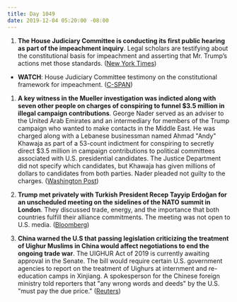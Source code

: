 ```yaml
---
title: Day 1049
date: 2019-12-04 05:20:00 -08:00
---
```


1. **The House Judiciary Committee is conducting its first public hearing as part of the impeachment inquiry**. Legal scholars are testifying about the constitutional basis for impeachment and asserting that Mr. Trump’s actions met those standards. ([New York Times](https://www.nytimes.com/2019/12/04/us/politics/impeachment-hearings.html))

* **WATCH**: House Judiciary Committee testimony on the constitutional framework for impeachment. ([C-SPAN](https://youtu.be/MUSQaYHJAiI))

1. **A key witness in the Mueller investigation was indicted along with seven other people on charges of conspiring to funnel $3.5 million in illegal campaign contributions**. George Nader served as an adviser to the United Arab Emirates and an intermediary for members of the Trump campaign who wanted to make contacts in the Middle East.  He was charged along with a Lebanese businessman named Ahmad "Andy" Khawaja as part of a 53-count indictment for conspiring to secretly direct $3.5 million in campaign contributions to political committees associated with U.S. presidential candidates. The Justice Department did not specify which candidates, but Khawaja has given millions of dollars to candidates from both parties. Nader pleaded not guilty to the charges. ([Washington Post](https://www.washingtonpost.com/local/legal-issues/key-mueller-witness-major-clinton-and-trump-donor-charged-with-funneling-35-million-in-illegal-contributions-in-2016-us-elections/2019/12/03/d1cd9166-153a-11ea-9110-3b34ce1d92b1_story.html))


1. **Trump met privately with Turkish President Recep Tayyip Erdoğan for an unscheduled meeting on the sidelines of the NATO summit in London**. They discussed trade, energy, and the importance that both countries fulfill their alliance commitments. The meeting was not open to U.S. media. ([Bloomberg](https://www.bloomberg.com/news/articles/2019-12-04/trump-and-other-leaders-arriving-for-final-day-nato-update))

2. **China warned the U.S that passing legislation criticizing the treatment of Uighur Muslims in China would affect negotiations to end the ongoing trade war**. The UIGHUR Act of 2019 is currently awaiting approval in the Senate. The bill would require certain U.S. government agencies to report on the treatment of Uighurs at internment and re-education camps in Xinjiang. A spokesperson for the Chinese foreign ministry told reporters that "any wrong words and deeds" by the U.S. "must pay the due price." ([Reuters](https://www.reuters.com/article/us-usa-china-xinjiang-idUSKBN1Y72P6))